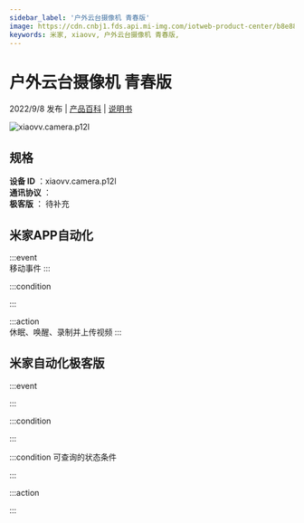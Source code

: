 ```yaml
---
sidebar_label: '户外云台摄像机 青春版'
image: https://cdn.cnbj1.fds.api.mi-img.com/iotweb-product-center/b8e88f5bc5469924499ba91c54e84c32_1657246062799.png?GalaxyAccessKeyId=AKVGLQWBOVIRQ3XLEW&Expires=9223372036854775807&Signature=CwvQYuYKAdkdaua1mSqlqalDH8Y=
keywords: 米家, xiaovv, 户外云台摄像机 青春版, 
---
```

# 户外云台摄像机 青春版

2022/9/8 发布 | [产品百科](https://home.mi.com/webapp/content/baike/product/index.html?model=xiaovv.camera.p12l/) | [说明书](https://home.mi.com/views/introduction.html?model=xiaovv.camera.p12l&region=cn)

![xiaovv.camera.p12l](https://cdn.cnbj1.fds.api.mi-img.com/iotweb-product-center/b8e88f5bc5469924499ba91c54e84c32_1657246062799.png?GalaxyAccessKeyId=AKVGLQWBOVIRQ3XLEW&Expires=9223372036854775807&Signature=CwvQYuYKAdkdaua1mSqlqalDH8Y=)

## 规格  
> 
**设备 ID** ：xiaovv.camera.p12l  
**通讯协议** ：  
**极客版**  ： 待补充 


## 米家APP自动化  

:::event  
移动事件
:::

:::condition  

:::

:::action   
休眠、唤醒、录制并上传视频
:::

## 米家自动化极客版  

:::event  

:::

:::condition  

:::

:::condition 可查询的状态条件  

:::

:::action  

:::

        
